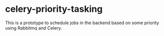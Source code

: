 # celery-priority-tasking
This is a prototype to schedule jobs in the backend based on some priority using Rabbitmq and Celery.
